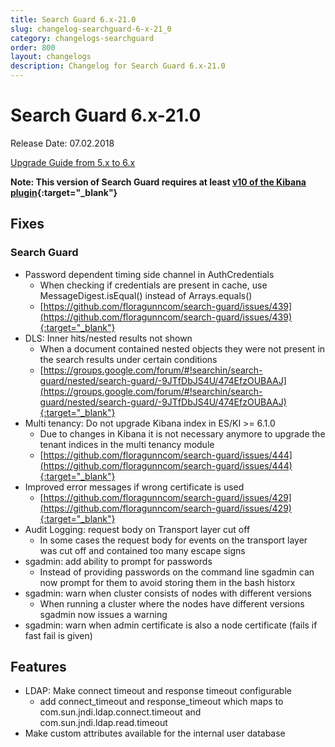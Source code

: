 ```yaml
---
title: Search Guard 6.x-21.0
slug: changelog-searchguard-6-x-21_0
category: changelogs-searchguard
order: 800
layout: changelogs
description: Changelog for Search Guard 6.x-21.0
---
```


<!---
Copryight 2017 floragunn GmbH
-->

# Search Guard 6.x-21.0

Release Date: 07.02.2018

[Upgrade Guide from 5.x to 6.x](../_docs/upgrading_5_6.md)

**Note: This version of Search Guard requires at least [v10 of the Kibana plugin](https://search.maven.org/#search%7Cgav%7C1%7Cg%3A%22com.floragunn%22%20AND%20a%3A%22search-guard-kibana-plugin%22){:target="_blank"}**

## Fixes 

### Search Guard

* Password dependent timing side channel in AuthCredentials
  * When checking if credentials are present in cache, use  MessageDigest.isEqual() instead of Arrays.equals() 
  * [https://github.com/floragunncom/search-guard/issues/439](https://github.com/floragunncom/search-guard/issues/439){:target="_blank"} 
* DLS: Inner hits/nested results not shown 
  * When a document contained nested objects they were not present in the search results under certain conditions
  * [https://groups.google.com/forum/#!searchin/search-guard/nested/search-guard/-9JTfDbJS4U/474EfzOUBAAJ](https://groups.google.com/forum/#!searchin/search-guard/nested/search-guard/-9JTfDbJS4U/474EfzOUBAAJ){:target="_blank"}
* Multi tenancy: Do not upgrade Kibana index in ES/KI >= 6.1.0
  * Due to changes in Kibana it is not necessary anymore to upgrade the tenant indices in the multi tenancy module
  * [https://github.com/floragunncom/search-guard/issues/444](https://github.com/floragunncom/search-guard/issues/444){:target="_blank"}
* Improved error messages if wrong certificate is used
  * [https://github.com/floragunncom/search-guard/issues/429](https://github.com/floragunncom/search-guard/issues/429){:target="_blank"}
* Audit Logging: request body on Transport layer cut off
  * In some cases the request body for events on the transport layer was cut off and contained too many escape signs
* sgadmin: add ability to prompt for passwords
  * Instead of providing passwords on the command line sgadmin can now prompt for them to avoid storing them in the bash historx 
* sgadmin: warn when cluster consists of nodes with different versions
  * When running a cluster where the nodes have different versions sgadmin now issues a warning
* sgadmin: warn when admin certificate is also a node certificate (fails if fast fail is given)

## Features

* LDAP: Make connect timeout and response timeout configurable
  * add connect\_timeout and response\_timeout which maps to com.sun.jndi.ldap.connect.timeout and com.sun.jndi.ldap.read.timeout
* Make custom attributes available for the internal user database